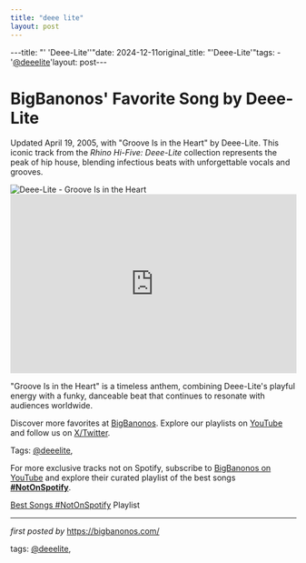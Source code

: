 ```yaml
---
title: "deee lite"
layout: post
---
```

---title: "' 'Deee-Lite''"date: 2024-12-11original_title: "'Deee-Lite'"tags:  - '[@deeelite](/tags/deeelite/)'layout: post---<!-- Post Title --><h1 >BigBanonos' Favorite Song by Deee-Lite</h1> <!-- Introductory Text --><p >Updated April 19, 2005, with "Groove Is in the Heart" by Deee-Lite. This iconic track from the *Rhino Hi-Five: Deee-Lite* collection represents the peak of hip house, blending infectious beats with unforgettable vocals and grooves.</p> <!-- Featured Image --><div > <img src="https://static.wikia.nocookie.net/singmovie/images/e/e4/Deee-lite.jpg/revision/latest?cb=20190701234123" alt="Deee-Lite - Groove Is in the Heart" /></div> <!-- YouTube Video Embed --><div > <iframe width="100%" height="315" src="https://www.youtube.com/embed/etviGf1uWlg" title="Deee-Lite - Groove Is In The Heart (Official Video)" frameborder="0" allow="accelerometer; autoplay; clipboard-write; encrypted-media; gyroscope; picture-in-picture; web-share" referrerpolicy="strict-origin-when-cross-origin" allowfullscreen></iframe></div> <!-- Song Information --><div > <p>"Groove Is in the Heart" is a timeless anthem, combining Deee-Lite's playful energy with a funky, danceable beat that continues to resonate with audiences worldwide.</p></div> <!-- Footer Links --><div > <p>Discover more favorites at <a href="https://bigbanonos.com/" target="_blank">BigBanonos</a>. Explore our playlists on <a href="https://www.youtube.com/[@BigBanonos](/tags/BigBanonos/)" target="_blank">YouTube</a> and follow us on <a href="https://x.com/bigbanonos" target="_blank">X/Twitter</a>.</p></div> <!-- Tags --><p >Tags: [@deeelite](/tags/deeelite/),</p><!--Subscribe and Playlist Links--><div>    <p>For more exclusive tracks not on Spotify, subscribe to <a href="https://www.youtube.com/[@BigBanonos](/tags/BigBanonos/)" target="_blank">BigBanonos on YouTube</a> and explore their curated playlist of the best songs <strong>[#NotOnSpotify](/tags/NotOnSpotify/)</strong>.</p>    <p><a href="https://www.youtube.com/playlist?list=PLtuNtuTatqI0kFahUCbtbfenC_ET5O_tr" target="_blank">Best Songs [#NotOnSpotify](/tags/NotOnSpotify/) Playlist<br /></a></p></div><hr /><p><em>first posted by</em> <a href="https://bigbanonos.com/" rel="noopener" target="_new">https://bigbanonos.com/</a></p><p>tags: [@deeelite](/tags/deeelite/),</p>